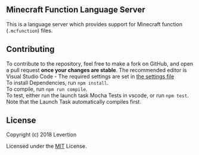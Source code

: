 ## Minecraft Function Language Server  
This is a language server which provides support for Minecraft function (`.mcfunction`) files.

## Contributing
To contribute to the repository, feel free to make a fork on GitHub, and open a pull request **once your changes are stable**.
The recommended editor is Visual Studio Code - The required settings are set in [the settings file](.vscode/settings.json)   
To install Dependencies, run `npm install`.  
To compile, run `npm run compile`.  
To test, either run the launch task Mocha Tests in vscode, or run `npm test`. Note that the Launch Task automatically compiles first.

## License  
Copyright (c) 2018 Levertion  

Licensed under the [MIT](LICENSE) License.